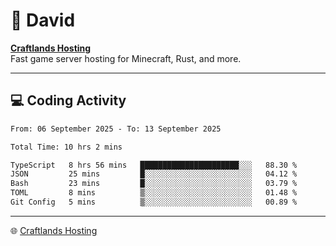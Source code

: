 # 👋 David

**[Craftlands Hosting](https://craftlands.host)**  
Fast game server hosting for Minecraft, Rust, and more.

---

## 💻 Coding Activity

<!--START_SECTION:waka-->

```txt
From: 06 September 2025 - To: 13 September 2025

Total Time: 10 hrs 2 mins

TypeScript   8 hrs 56 mins   ██████████████████████░░░   88.30 %
JSON         25 mins         █░░░░░░░░░░░░░░░░░░░░░░░░   04.12 %
Bash         23 mins         █░░░░░░░░░░░░░░░░░░░░░░░░   03.79 %
TOML         8 mins          ▒░░░░░░░░░░░░░░░░░░░░░░░░   01.48 %
Git Config   5 mins          ▒░░░░░░░░░░░░░░░░░░░░░░░░   00.89 %
```

<!--END_SECTION:waka-->

---

🌐 [Craftlands Hosting](https://craftlands.host)  
